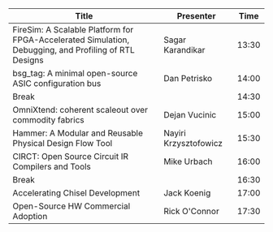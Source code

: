 | Title                                                                                                 | Presenter             | Time  |
| ----------------------------------------------------------------------------------------------------- | --------------------- | ----- |
| FireSim: A Scalable Platform for FPGA-Accelerated Simulation, Debugging, and Profiling of RTL Designs | Sagar Karandikar      | 13:30 |
| bsg_tag: A minimal open-source ASIC configuration bus                                                 | Dan Petrisko          | 14:00 |
| Break                                                                                                 |                       | 14:30 |
| OmniXtend: coherent scaleout over commodity fabrics                                                   | Dejan Vucinic         | 15:00 |
| Hammer: A Modular and Reusable Physical Design Flow Tool                                              | Nayiri Krzysztofowicz | 15:30 |
| CIRCT: Open Source Circuit IR Compilers and Tools                                                     | Mike Urbach           | 16:00 |
| Break                                                                                                 |                       | 16:30 |
| Accelerating Chisel Development                                                                       | Jack Koenig           | 17:00 |
| Open-Source HW Commercial Adoption                                                                    | Rick O'Connor         | 17:30 |